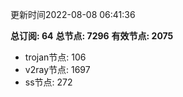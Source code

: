 更新时间2022-08-08 06:41:36

**总订阅: 64**
**总节点: 7296**
**有效节点: 2075**
- trojan节点: 106
- v2ray节点: 1697
- ss节点: 272
